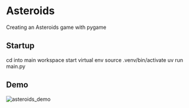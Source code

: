 # Asteroids
Creating an Asteroids game with pygame

## Startup
cd into main workspace
start virtual env
    source .venv/bin/activate
    uv run main.py

## Demo
![asteroids_demo](https://github.com/user-attachments/assets/1a771b13-42d1-41b6-8201-d11fe0b2609c)
